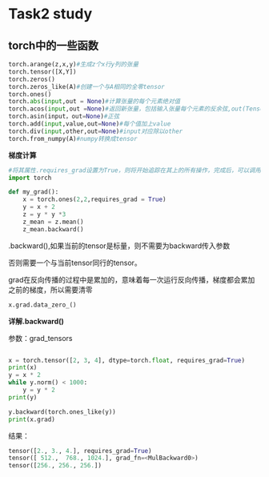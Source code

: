 # Task2 study

## torch中的一些函数

```python
torch.arange(z,x,y)#生成z个x行y列的张量
torch.tensor([X,Y])
torch.zeros()
torch.zeros_like(A)#创建一个与A相同的全零tensor
torch.ones()
torch.abs(input,out = None)#计算张量的每个元素绝对值
torch.acos(input,out =None)#返回新张量，包括输入张量每个元素的反余弦,out(Tensor,可选)
torch.asin(input，out=None)#正弦
torch.add(input,value,out=None)#每个值加上value
torch.div(input,other,out=None)#input对应除以other
torch.from_numpy(A)#numpy转换成tensor
```

**梯度计算**

```python
#将其属性.requires_grad设置为True，则将开始追踪在其上的所有操作，完成后，可以调用.backward()来完成所有梯度的计算.此Tensor的梯度将累积到.grad属性中
import torch

def my_grad():
	x = torch.ones(2,2,requires_grad = True)
    y = x + 2
    z = y * y *3
    z_mean = z.mean()
    z_mean.backward()
```

.backward(),如果当前的tensor是标量，则不需要为backward传入参数

否则需要一个与当前tensor同行的tensor。

grad在反向传播的过程中是累加的，意味着每一次运行反向传播，梯度都会累加之前的梯度，所以需要清零

```python
x.grad.data_zero_()
```

**详解.backward()**

参数：grad_tensors

```python

x = torch.tensor([2, 3, 4], dtype=torch.float, requires_grad=True)
print(x)
y = x * 2
while y.norm() < 1000:
    y = y * 2
print(y)

y.backward(torch.ones_like(y))
print(x.grad)

```

结果：

```python
tensor([2., 3., 4.], requires_grad=True)
tensor([ 512.,  768., 1024.], grad_fn=<MulBackward0>)
tensor([256., 256., 256.])
```

